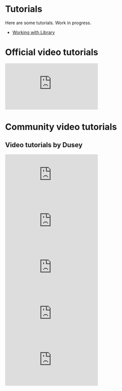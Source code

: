 # Tutorials

Here are some tutorials. Work in progress.
* [Working with Library](library)

# Official video tutorials

<iframe src="https://www.youtube.com/embed/V-BUZvcmO5Y" frameborder="0" allow="accelerometer; autoplay; encrypted-media; gyroscope; picture-in-picture" allowfullscreen></iframe>

# Community video tutorials

## Video tutorials by Dusey

<iframe src="https://www.youtube.com/embed/M2RFezwE0ls" frameborder="0" allow="accelerometer; autoplay; encrypted-media; gyroscope; picture-in-picture" allowfullscreen></iframe>

<iframe src="https://www.youtube.com/embed/psuj2exGQUY" frameborder="0" allow="accelerometer; autoplay; encrypted-media; gyroscope; picture-in-picture" allowfullscreen></iframe>

<iframe src="https://www.youtube.com/embed/g482gw5FVDw" frameborder="0" allow="accelerometer; autoplay; encrypted-media; gyroscope; picture-in-picture" allowfullscreen></iframe>

<iframe src="https://www.youtube.com/embed/VCS3E-AZ12E" frameborder="0" allow="accelerometer; autoplay; encrypted-media; gyroscope; picture-in-picture" allowfullscreen></iframe>

<iframe src="https://www.youtube.com/embed/gdSpy_kdfDY" frameborder="0" allow="accelerometer; autoplay; encrypted-media; gyroscope; picture-in-picture" allowfullscreen></iframe>